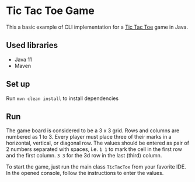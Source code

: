 # Tic Tac Toe Game

This a basic example of CLI implementation for a [Tic Tac Toe](https://en.wikipedia.org/wiki/Tic-tac-toe) game in Java.

## Used libraries

- Java 11
- Maven

## Set up

Run `mvn clean install` to install dependencies

## Run

The game board is considered to be a 3 x 3 grid.
Rows and columns are numbered as 1 to 3. 
Every player must place three of their marks in a horizontal, vertical, or diagonal row.
The values should be entered as pair of 2 numbers separated with spaces, i.e. `1 1` to mark the cell in the first row and the first column.
`3 3` for the 3d row in the last (third) column.

To start the game, just run the main class `TicTacToe` from your favorite IDE.
In the opened console, follow the instructions to enter the values.
